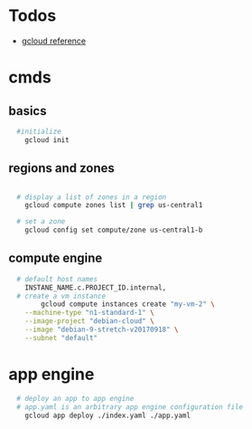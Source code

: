 # Todos
  - [gcloud reference](https://cloud.google.com/sdk/gcloud/reference/)
# cmds
## basics
  ```sh
    #initialize
      gcloud init 


  ```
## regions and zones
  ```sh

    # display a list of zones in a region
      gcloud compute zones list | grep us-central1

    # set a zone
      gcloud config set compute/zone us-central1-b
  ```

## compute engine
  ```sh
    # default host names
      INSTANE_NAME.c.PROJECT_ID.internal,
    # create a vm instance
          gcloud compute instances create "my-vm-2" \
      --machine-type "n1-standard-1" \
      --image-project "debian-cloud" \
      --image "debian-9-stretch-v20170918" \
      --subnet "default"

  ```

# app engine
  ```sh
    # deploy an app to app engine
    # app.yaml is an arbitrary app engine configuration file
      gcloud app deploy ./index.yaml ./app.yaml

  ```